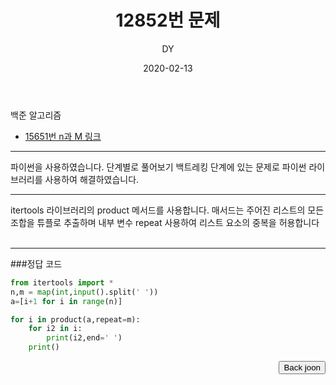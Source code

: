 ﻿---
layout: post
title:  "12852번 문제"
date:   2020-02-13
author: DY
comments: true
categories: backjoon
---

백준 알고리즘
* [15651번 n과 M 링크](https://www.acmicpc.net/problem/15651)

---
파이썬을 사용하였습니다.
단계별로 풀어보기 백트레킹 단계에 있는 문제로 파이썬 라이브러리를 사용하여 해결하였습니다.


---
itertools 라이브러리의 product 메서드를 사용합니다. 매서드는 주어진 리스트의 모든 조합을 튜플로 추출하며 내부 변수 repeat 사용하여 리스트 요소의 중복을 허용합니다</span><br/></span><br/>

---

###정답 코드

```python
from itertools import *
n,m = map(int,input().split(' '))
a=[i+1 for i in range(n)]

for i in product(a,repeat=m):
    for i2 in i:
        print(i2,end=' ')
    print()
```
<div style="float: right;">
  <button onclick="location.href='https://www.acmicpc.net/' ">Back joon</button>
</div>
